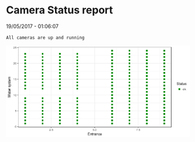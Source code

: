 Camera Status report
================
19/05/2017 - 01:06:07

    All cameras are up and running

![](camreport_files/figure-markdown_github/unnamed-chunk-2-1.png)
